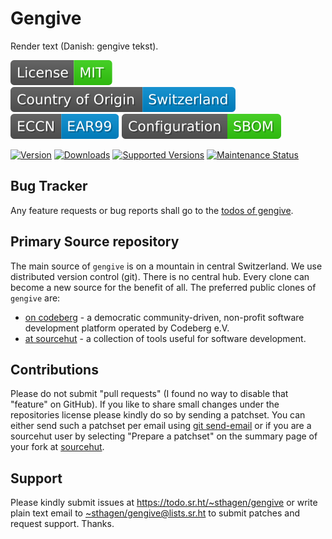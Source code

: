 # Gengive

Render text (Danish: gengive tekst).

[![license](badges/license-spdx-mit.svg)](https://git.sr.ht/~sthagen/gengive/tree/default/item/LICENSE)
[![Country of Origin](badges/country-of-origin-name-switzerland-neutral.svg)](https://git.sr.ht/~sthagen/gengive/tree/default/item/COUNTRY-OF-ORIGIN)
[![Export Classification Control Number (ECCN)](badges/export-control-classification-number_eccn-ear99-neutral.svg)](https://git.sr.ht/~sthagen/gengive/tree/default/item/EXPORT-CONTROL-CLASSIFICATION-NUMBER)
[![Configuration](badges/configuration-sbom.svg)](third-party/index.html)

[![Version](https://img.shields.io/pypi/v/gengive.svg?style=flat)](https://pypi.python.org/pypi/gengive/)
[![Downloads](https://static.pepy.tech/badge/gengive/month)](https://pepy.tech/project/gengive)
[![Supported Versions](https://img.shields.io/pypi/pyversions/gengive.svg?style=flat)](https://pypi.python.org/pypi/gengive/)
[![Maintenance Status](https://img.shields.io/github/commit-activity/y/sthagen/gengive.svg?style=flat)](https://git.sr.ht/~sthagen/gengive/log)

## Bug Tracker

Any feature requests or bug reports shall go to the [todos of gengive](https://todo.sr.ht/~sthagen/gengive).

## Primary Source repository

The main source of `gengive` is on a mountain in central Switzerland.
We use distributed version control (git).
There is no central hub.
Every clone can become a new source for the benefit of all.
The preferred public clones of `gengive` are:

* [on codeberg](https://codeberg.org/sthagen/gengive) - a democratic community-driven, non-profit software development platform operated by Codeberg e.V.
* [at sourcehut](https://git.sr.ht/~sthagen/gengive) - a collection of tools useful for software development.

## Contributions

Please do not submit "pull requests" (I found no way to disable that "feature" on GitHub).
If you like to share small changes under the repositories license please kindly do so by sending a patchset.
You can either send such a patchset per email using [git send-email](https://git-send-email.io) or 
if you are a sourcehut user by selecting "Prepare a patchset" on the summary page of your fork at [sourcehut](https://git.sr.ht/).

## Support

Please kindly submit issues at <https://todo.sr.ht/~sthagen/gengive> or write plain text email to <~sthagen/gengive@lists.sr.ht> to submit patches and request support. Thanks.
